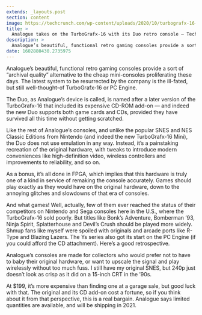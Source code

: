 ```yaml
--- 
extends: _layouts.post 
section: content 
image: https://techcrunch.com/wp-content/uploads/2020/10/turbografx-16-hero.jpg?w=570 
title: > 
  Analogue takes on the TurboGrafx-16 with its Duo retro console – TechCrunch 
description: > 
  Analogue’s beautiful, functional retro gaming consoles provide a sort of “archival quality” alternative to the cheap mini-consoles proliferating these days.The latest system to be resurrected by the company is the ill-fated, but still well-thought-of TurboGrafx-16 or PC Engine.Instead, it’s a painstaking recreation of the original hardware, with tweaks to introduce modern conveniences like high-definition video, wireless controllers and improvements to reliability, and so on.Games should play exactly as they would have on the original hardware, down to the annoying glitches and slowdowns of that era of consoles.I still have my original SNES, but 240p just doesn’t look as crisp as it did on a 15-inch CRT in the ’90s. 
date: 1602880430.2735975 
--- 
```

Analogue’s beautiful, functional retro gaming consoles provide a sort of “archival quality” alternative to the cheap mini-consoles proliferating these days. The latest system to be resurrected by the company is the ill-fated, but still well-thought-of TurboGrafx-16 or PC Engine.

The Duo, as Analogue’s device is called, is named after a later version of the TurboGrafx-16 that included its expensive CD-ROM add-on — and indeed the new Duo supports both game cards and CDs, provided they have survived all this time without getting scratched.

Like the rest of Analogue’s consoles, and unlike the popular SNES and NES Classic Editions from Nintendo (and indeed the new TurboGrafx-16 Mini), the Duo does not use emulation in any way. Instead, it’s a painstaking recreation of the original hardware, with tweaks to introduce modern conveniences like high-definition video, wireless controllers and improvements to reliability, and so on.

As a bonus, it’s all done in FPGA, which implies that this hardware is truly one of a kind in service of remaking the console accurately. Games should play exactly as they would have on the original hardware, down to the annoying glitches and slowdowns of that era of consoles.

And what games! Well, actually, few of them ever reached the status of their competitors on Nintendo and Sega consoles here in the U.S., where the TurboGrafx-16 sold poorly. But titles like Bonk’s Adventure, Bomberman ’93, Ninja Spirit, Splatterhouse and Devil’s Crush should be played more widely. Shmup fans like myself were spoiled with originals and arcade ports like R-Type and Blazing Lazers. The Ys series also got its start on the PC Engine (if you could afford the CD attachment). Here’s a good retrospective.

Analogue’s consoles are made for collectors who would prefer not to have to baby their original hardware, or want to upscale the signal and play wirelessly without too much fuss. I still have my original SNES, but 240p just doesn’t look as crisp as it did on a 15-inch CRT in the ’90s.

At $199, it’s more expensive than finding one at a garage sale, but good luck with that. The original and its CD add-on cost a fortune, so if you think about it from that perspective, this is a real bargain. Analogue says limited quantities are available, and will be shipping in 2021.